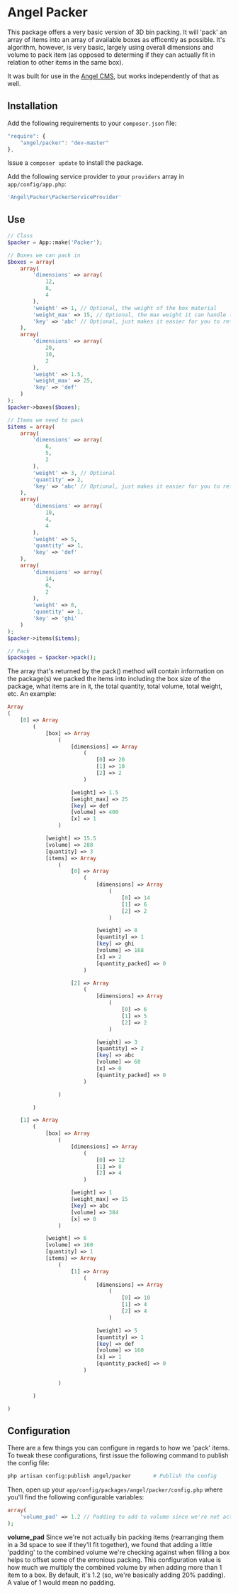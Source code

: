 Angel Packer
==============
This package offers a very basic version of 3D bin packing. It will 'pack' an array of items into an array of available boxes as efficently as possible.  It's algorithm, however, is very basic, largely using overall dimensions and volume to pack item (as opposed to determing if they can actually fit in relation to other items in the same box).

It was built for use in the [Angel CMS](https://github.com/JVMartin/angel), but works independently of that as well.

Installation
------------
Add the following requirements to your `composer.json` file:
```javascript
"require": {
	"angel/packer": "dev-master"
},
```

Issue a `composer update` to install the package.

Add the following service provider to your `providers` array in `app/config/app.php`:
```php
'Angel\Packer\PackerServiceProvider'
```

Use
------------

```php
// Class
$packer = App::make('Packer');

// Boxes we can pack in     
$boxes = array(
	array(
		'dimensions' => array(
			12,
			8,
			4
		),
		'weight' => 1, // Optional, the weight of the box material
		'weight_max' => 15, // Optional, the max weight it can handle (including the box material weight)
		'key' => 'abc' // Optional, just makes it easier for you to reference it when we return array of packed boxes/items
	),
	array(
		'dimensions' => array(
			20,
			10,
			2
		),
		'weight' => 1.5,
		'weight_max' => 25,
		'key' => 'def'
	)
);
$packer->boxes($boxes);

// Items we need to pack
$items = array(
	array(
		'dimensions' => array(
			6,
			5,
			2
		),
		'weight' => 3, // Optional
		'quantity' => 2,
		'key' => 'abc' // Optional, just makes it easier for you to reference it when we return array of packed boxes/items
	),
	array(
		'dimensions' => array(
			10,
			4,
			4
		),
		'weight' => 5,
		'quantity' => 1,
		'key' => 'def'
	),
	array(
		'dimensions' => array(
			14,
			6,
			2
		),
		'weight' => 8,
		'quantity' => 1,
		'key' => 'ghi'
	)
);
$packer->items($items);

// Pack
$packages = $packer->pack();
```

The array that's returned by the pack() method will contain information on the package(s) we packed the items into including the box size of the package, what items are in it, the total quantity, total volume, total weight, etc.  An example:

```php
Array
(
    [0] => Array
        (
            [box] => Array
                (
                    [dimensions] => Array
                        (
                            [0] => 20
                            [1] => 10
                            [2] => 2
                        )

                    [weight] => 1.5
                    [weight_max] => 25
                    [key] => def
                    [volume] => 400
                    [x] => 1
                )

            [weight] => 15.5
            [volume] => 288
            [quantity] => 3
            [items] => Array
                (
                    [0] => Array
                        (
                            [dimensions] => Array
                                (
                                    [0] => 14
                                    [1] => 6
                                    [2] => 2
                                )

                            [weight] => 8
                            [quantity] => 1
                            [key] => ghi
                            [volume] => 168
                            [x] => 2
                            [quantity_packed] => 0
                        )

                    [2] => Array
                        (
                            [dimensions] => Array
                                (
                                    [0] => 6
                                    [1] => 5
                                    [2] => 2
                                )

                            [weight] => 3
                            [quantity] => 2
                            [key] => abc
                            [volume] => 60
                            [x] => 0
                            [quantity_packed] => 0
                        )

                )

        )

    [1] => Array
        (
            [box] => Array
                (
                    [dimensions] => Array
                        (
                            [0] => 12
                            [1] => 8
                            [2] => 4
                        )

                    [weight] => 1
                    [weight_max] => 15
                    [key] => abc
                    [volume] => 384
                    [x] => 0
                )

            [weight] => 6
            [volume] => 160
            [quantity] => 1
            [items] => Array
                (
                    [1] => Array
                        (
                            [dimensions] => Array
                                (
                                    [0] => 10
                                    [1] => 4
                                    [2] => 4
                                )

                            [weight] => 5
                            [quantity] => 1
                            [key] => def
                            [volume] => 160
                            [x] => 1
                            [quantity_packed] => 0
                        )

                )

        )

)
```

Configuration
------------
There are a few things you can configure in regards to how we 'pack' items.  To tweak these configurations, first issue the following command to publish the config file:

```bash
php artisan config:publish angel/packer       # Publish the config
```

Then, open up your `app/config/packages/angel/packer/config.php` where you'll find the following configurable variables:
```php
array(
	'volume_pad' => 1.2 // Padding to add to volume since we're not actually bin packing it. Value is multiplier of original volume so 1 = no padding.
);
```

**volume_pad**
Since we're not actually bin packing items (rearranging them in a 3d space to see if they'll fit together), we found that adding a little 'padding' to the combined volume we're checking against when filling a box helps to offset some of the erronious packing.  This configuration value is how much we multiply the combined volume by when adding more than 1 item to a box.  By default, it's 1.2 (so, we're basically adding 20% padding).  A value of 1 would mean no padding.